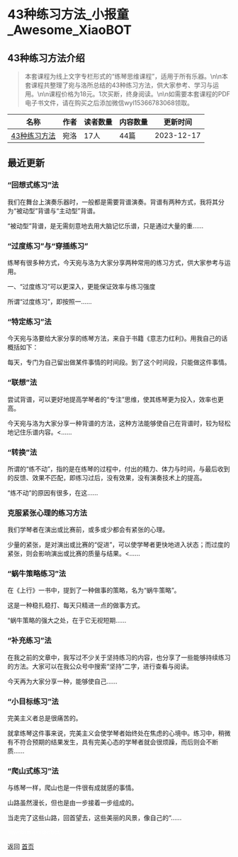 # 43种练习方法_小报童_Awesome_XiaoBOT

## 43种练习方法介绍
> 本套课程为线上文字专栏形式的“练琴思维课程”，适用于所有乐器。\n\n本套课程共整理了宛与洛所总结的43种练习方法，供大家参考、学习与运用。\n\n课程价格为18元。1次买断，终身阅读。\n\n如需要本套课程的PDF电子书文件，请在购买之后添加微信wyl15366783068领取。  
  


|名称|作者|读者数量|内容数量|更新时间|
|---|---|---|---|---|
|[43种练习方法](https://xiaobot.net/p/wyl0003?refer=0b133df9-27dc-423b-8101-639049001c13)|宛洛|17人|44篇|2023-12-17|

## 最近更新
### “回想式练习”法

我们在舞台上演奏乐器时，一般都是需要背谱演奏。背谱有两种方式，我将其分为“被动型”背谱与“主动型”背谱。

“被动型”背谱，是无需刻意地去用大脑记忆乐谱，只是通过大量的重......

### “过度练习”与“穿插练习”

练琴有很多种方式，今天宛与洛为大家分享两种常用的练习方式，供大家参考与运用。

一、“过度练习”可以更深入，更能保证效率与练习强度

所谓“过度练习”，即按照一......

### “特定练习”法

今天宛与洛要给大家分享的练琴方法，来自于书籍《意志力红利》。用我自己的话概括如下：

每天，专门为自己留出做某件事情的时间段。到了这个时间段，只能做这件事情。

### “联想”法

尝试背谱，可以更好地提高学琴者的“专注”思维，使其练琴更为投入，效率也更高。

今天宛与洛为大家分享一种背谱的方法，这种方法能够使自己在背谱时，较为轻松地记住乐谱内容。<......

### “转换”法

所谓的“练不动”，指的是在练琴的过程中，付出的精力、体力与时间，与最后收到的反馈、效果不匹配，即练习过后，没有效果，没有演奏技术上的提高。

“练不动”的原因有很多，在这......

### 克服紧张心理的练习方法

我们学琴者在演出或比赛前，或多或少都会有紧张的心理。

少量的紧张，是对演出或比赛的“促进”，可以使学琴者更快地进入状态；而过度的紧张，则会影响演出或比赛的质量与结果。<......

### “蜗牛策略练习”法

在《上行》一书中，提到了一种做事的策略，名为“蜗牛策略”。

这是一种稳扎稳打、每天只精进一点的做事方式。

“蜗牛策略的强大之处，在于它无视短期......

### “补充练习”法

在我之前的文章中，我写过不少关于坚持练习的内容，也分享了一些能够持续练习的方法。大家可以在我公众号中搜索“坚持”二字，进行查看与阅读。

今天再为大家分享一种，能够使自己......

### “小目标练习”法

完美主义者总是很痛苦的。

就拿练琴这件事来说，完美主义会使学琴者始终处在焦虑的心境中。练习中，稍微有不符合预期的结果发生，具有完美心态的学琴者就会很烦躁，而后则会不断质......

### “爬山式练习”法

与练琴一样，爬山也是一件很有成就感的事情。

山路虽然漫长，但也是由一步接着一步组成的。

当走完了这些山路，回首望去，这些美丽的风景，像自己的“......


<a href="https://github.com/Reno9527/awesome-xiaobot" style="color: white; text-decoration: none;">awesome-xiaobot</a>

返回 [首页](../README.md)
